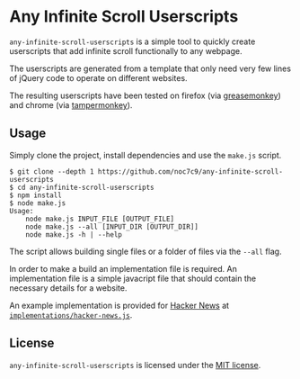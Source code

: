 # Any Infinite Scroll Userscripts

`any-infinite-scroll-userscripts` is a simple tool to quickly create userscripts that add infinite scroll functionally to any webpage.

The userscripts are generated from a template that only need very few lines of jQuery code to operate on different websites.

The resulting userscripts have been tested on firefox (via [greasemonkey](https://addons.mozilla.org/en-US/firefox/addon/greasemonkey/)) and chrome (via [tampermonkey](https://chrome.google.com/webstore/detail/tampermonkey/dhdgffkkebhmkfjojejmpbldmpobfkfo)).

## Usage

Simply clone the project, install dependencies and use the `make.js` script.

```
$ git clone --depth 1 https://github.com/noc7c9/any-infinite-scroll-userscripts
$ cd any-infinite-scroll-userscripts
$ npm install
$ node make.js
Usage:
    node make.js INPUT_FILE [OUTPUT_FILE]
    node make.js --all [INPUT_DIR [OUTPUT_DIR]]
    node make.js -h | --help
```

The script allows building single files or a folder of files via the `--all` flag.

In order to make a build an implementation file is required. An implementation file is a simple javacript file that should contain the necessary details for a website.

An example implementation is provided for [Hacker News](https://news.ycombinator.com/) at [`implementations/hacker-news.js`](implementations/hacker-news.js).

## License

`any-infinite-scroll-userscripts` is licensed under the [MIT license](LICENSE.md).
